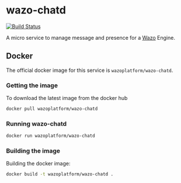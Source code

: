 # wazo-chatd

[![Build Status](https://jenkins.wazo.community/buildStatus/icon?job=wazo-chatd)](https://jenkins.wazo.community/job/wazo-chatd)

A micro service to manage message and presence for a [Wazo](http://wazo.community) Engine.

## Docker

The official docker image for this service is `wazoplatform/wazo-chatd`.

### Getting the image

To download the latest image from the docker hub

```sh
docker pull wazoplatform/wazo-chatd
```

### Running wazo-chatd

```sh
docker run wazoplatform/wazo-chatd
```

### Building the image

Building the docker image:

```sh
docker build -t wazoplatform/wazo-chatd .
```
